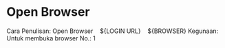 # Open Browser

Cara Penulisan: Open Browser    ${LOGIN URL}    ${BROWSER}
Kegunaan: Untuk membuka browser
No.: 1